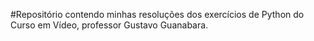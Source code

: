 #Repositório contendo minhas resoluções dos exercícios de Python do Curso em Vídeo, professor Gustavo Guanabara.
